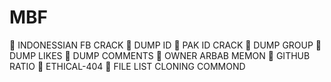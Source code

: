# MBF
💉 INDONESSIAN FB CRACK
💉 DUMP ID 
💉 PAK ID CRACK
💉 DUMP GROUP
💉 DUMP LIKES
💉 DUMP COMMENTS
💉 OWNER ARBAB MEMON 
💉 GITHUB RATIO
💉 ETHICAL-404
💉 FILE LIST CLONING COMMOND
